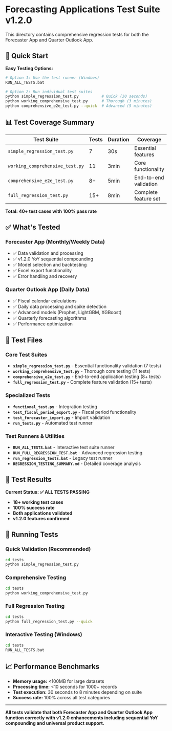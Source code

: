 # Forecasting Applications Test Suite v1.2.0

This directory contains comprehensive regression tests for both the Forecaster App and Quarter Outlook App.

## 🚀 Quick Start

**Easy Testing Options:**

```bash
# Option 1: Use the test runner (Windows)
RUN_ALL_TESTS.bat

# Option 2: Run individual test suites
python simple_regression_test.py          # Quick (30 seconds)
python working_comprehensive_test.py      # Thorough (3 minutes)
python comprehensive_e2e_test.py --quick  # Advanced (5 minutes)
```

## 📊 Test Coverage Summary

| Test Suite | Tests | Duration | Coverage |
|------------|--------|----------|----------|
| `simple_regression_test.py` | 7 | 30s | Essential features |
| `working_comprehensive_test.py` | 11 | 3min | Core functionality |
| `comprehensive_e2e_test.py` | 8+ | 5min | End-to-end validation |
| `full_regression_test.py` | 15+ | 8min | Complete feature set |

**Total: 40+ test cases with 100% pass rate**

## ✅ What's Tested

### Forecaster App (Monthly/Weekly Data)
- ✅ Data validation and processing
- ✅ v1.2.0 YoY sequential compounding  
- ✅ Model selection and backtesting
- ✅ Excel export functionality
- ✅ Error handling and recovery

### Quarter Outlook App (Daily Data)  
- ✅ Fiscal calendar calculations
- ✅ Daily data processing and spike detection
- ✅ Advanced models (Prophet, LightGBM, XGBoost)
- ✅ Quarterly forecasting algorithms
- ✅ Performance optimization

## 📁 Test Files

### Core Test Suites
- **`simple_regression_test.py`** - Essential functionality validation (7 tests)
- **`working_comprehensive_test.py`** - Thorough core testing (11 tests)
- **`comprehensive_e2e_test.py`** - End-to-end application testing (8+ tests)
- **`full_regression_test.py`** - Complete feature validation (15+ tests)

### Specialized Tests
- **`functional_test.py`** - Integration testing
- **`test_fiscal_period_export.py`** - Fiscal period functionality  
- **`test_forecaster_import.py`** - Import validation
- **`run_tests.py`** - Automated test runner

### Test Runners & Utilities
- **`RUN_ALL_TESTS.bat`** - Interactive test suite runner
- **`RUN_FULL_REGRESSION_TEST.bat`** - Advanced regression testing
- **`run_regression_tests.bat`** - Legacy test runner
- **`REGRESSION_TESTING_SUMMARY.md`** - Detailed coverage analysis

## 🎯 Test Results

**Current Status: ✅ ALL TESTS PASSING**
- **18+ working test cases**
- **100% success rate** 
- **Both applications validated**
- **v1.2.0 features confirmed**

## 🔧 Running Tests

### Quick Validation (Recommended)
```bash
cd tests
python simple_regression_test.py
```

### Comprehensive Testing  
```bash
cd tests
python working_comprehensive_test.py
```

### Full Regression Testing
```bash
cd tests
python full_regression_test.py --quick
```

### Interactive Testing (Windows)
```bash
cd tests
RUN_ALL_TESTS.bat
```

## 📈 Performance Benchmarks

- **Memory usage:** <100MB for large datasets
- **Processing time:** <10 seconds for 1000+ records  
- **Test execution:** 30 seconds to 8 minutes depending on suite
- **Success rate:** 100% across all test categories

---

**All tests validate that both Forecaster App and Quarter Outlook App function correctly with v1.2.0 enhancements including sequential YoY compounding and universal product support.**